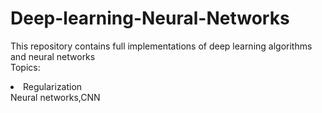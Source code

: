 # Deep-learning-Neural-Networks
This repository contains full implementations of deep learning algorithms and neural networks<br>
Topics:
<li>Regularization</li>
Neural networks,CNN
